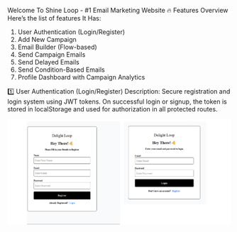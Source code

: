 Welcome To Shine Loop - #1 Email Marketing Website
🔥 Features Overview
Here’s the list of features It Has:
1. User Authentication (Login/Register)
2. Add New Campaign
3. Email Builder (Flow-based)
4. Send Campaign Emails
5. Send Delayed Emails
6. Send Condition-Based Emails
7. Profile Dashboard with Campaign Analytics

1️⃣ User Authentication (Login/Register)
Description:
Secure registration and login system using JWT tokens. On successful login or signup, the token is stored in localStorage and used for authorization in all protected routes.

![image alt](https://github.com/VamsiKrishna0101/MailAutomation/blob/e6aca58d51aec6166913c86089383786b563d712/finallogin.png)

